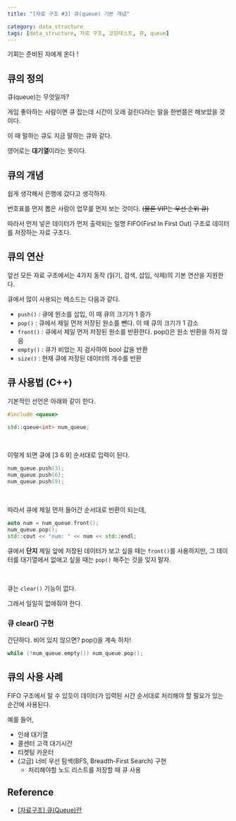 ```yaml
---
title: "[자료 구조 #3] 큐(queue) 기본 개념"

category: data_structure
tags: [data_structure, 자료 구조, 코딩테스트, 큐, queue]
---
```


기회는 준비된 자에게 온다 ! 

 

## 큐의 정의

큐(queue)는 무엇일까?

게임 좋아하는 사람이면 큐 잡는데 시간이 오래 걸린다라는 말을 한번쯤은 해보았을 것이다.

이 때 말하는 큐도 지금 말하는 큐와 같다.

영어로는 **대기열**이라는 뜻이다.



## 큐의 개념

쉽게 생각해서 은행에 갔다고 생각하자.

번호표를 먼저 뽑은 사람이 업무를 먼저 보는 것이다. ~~(물론 VIP는 우선 순위 큐)~~

따라서 먼저 넣은 데이터가 먼저 출력되는 일명 FIFO(First In First Out) 구조로 데이터를 저장하는 자료 구조다.



## 큐의 연산

앞선 모든 자료 구조에서는 4가지 동작 (읽기, 검색, 삽입, 삭제)의 기본 연산을 지원한다.

큐에서 많이 사용되는 메소드는 다음과 같다.

* `push()` : 큐에 원소를 삽입, 이 때 큐의 크기가 1 증가
* `pop()` : 큐에서 제일 먼저 저장된 원소를 뺀다. 이 때 큐의 크기가 1 감소
* `front()` : 큐에서 제일 먼저 저장된 원소를 반환한다. pop()은 원소 반환을 하지 않음
* `empty()` : 큐가 비었는 지 검사하여 bool 값을 반환
* `size()` : 현재 큐에 저장된 데이터의 개수를 반환



## 큐 사용법 (C++)

기본적인 선언은 아래와 같이 한다.

~~~c++
#include <queue>

std::queue<int> num_queue;
~~~

<br/>

이렇게 되면 큐에 [3 6 9] 순서대로 입력이 된다.

~~~c++
num_queue.push(3);
num_queue.push(6);
num_queue.push(9);
~~~

<br/>

따라서 큐에 제일 먼저 들어간 순서대로 반환이 되는데,

~~~c++
auto num = num_queue.front();
num_queue.pop();
std::cout << "num: " << num << std::endl;
~~~

큐에서 **단지** 제일 앞에 저장된 데이터가 보고 싶을 때는 `front()`를 사용하지만, 그 데이터를 대기열에서 없애고 싶을 때는 `pop()` 해주는 것을 잊지 말자.

<br/>

큐는 `clear()` 기능이 없다.

그래서 일일히 없애줘야 한다.

### 큐 clear() 구현

간단하다. 비어 있지 않으면? pop()을 계속 하자!

~~~c++
while (!num_queue.empty()) num_queue.pop();
~~~



## 큐의 사용 사례

FIFO 구조에서 알 수 있듯이 데이터가 입력된 시간 순서대로 처리해야 할 필요가 있는 순간에 사용된다.

예를 들어,

* 인쇄 대기열
* 콜센터 고객 대기시간
* 티켓팅 카운터
* (고급) 너비 우선 탐색(BFS, Breadth-First Search) 구현
  * 처리해야할 노드 리스트를 저장할 때 큐 사용






## Reference

* [[자료구조] 큐(Queue)란](https://gmlwjd9405.github.io/2018/08/02/data-structure-queue.html)